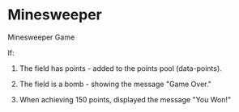 # Minesweeper

Minesweeper Game

If:

1. The field has points - added to the points pool (data-points).

2. The field is a bomb - showing the message "Game Over."

3. When achieving 150 points, displayed the message "You Won!"

